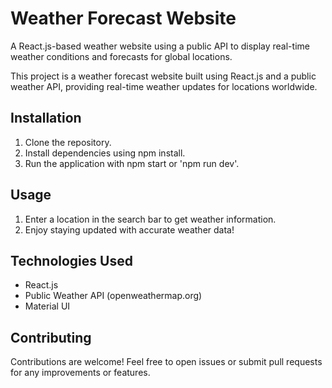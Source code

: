 # Weather Forecast Website
A React.js-based weather website using a public API to display real-time weather conditions and forecasts for global locations. 

This project is a weather forecast website built using React.js and a public weather API, providing real-time weather updates for locations worldwide.

## Installation

1. Clone the repository.
2. Install dependencies using npm install.
3. Run the application with npm start or 'npm run dev'.

## Usage

1. Enter a location in the search bar to get weather information.
3. Enjoy staying updated with accurate weather data!

## Technologies Used

- React.js
- Public Weather API (openweathermap.org)
- Material UI

## Contributing

Contributions are welcome! Feel free to open issues or submit pull requests for any improvements or features.
